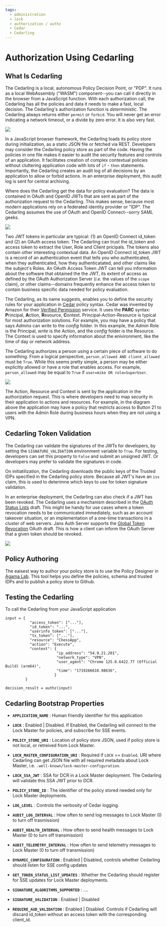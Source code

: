 ```yaml
---
tags:
  - administration
  - lock
  - authorization / authz
  - Cedar
  - Cedarling
---
```


# Authorization Using Cedarling

## What Is Cedarling

The Cedarling is a local, autonomous Policy Decision Point, or "PDP". It runs as a local 
WebAssembly ("WASM") component--you can call it directly in the browser from a JavaScript 
function. With each authorization call, the Cedarling has all the policies and data it 
needs to make a fast, local decision. The Cedarling's authorization function is *deterministic*.
The Cedarling always returns either `permit` or `forbid`. You will never get an error 
indicating a network timeout, or a divide by zero error. It is also very fast.

![](../../assets/lock-cedarling-diagram-1.jpg)

In a JavaScript browser framework, the Cedarling loads its policy store during initialization, as a 
static JSON file or fetched via REST. Developers may consider the Cedarling policy store as part of 
the code. Having the policies in one file makes it easier to audit the security features and 
controls of an application. It facilitates creation of complex contextual policies without 
cluttering application code with lots of `if` - `then` statements. Importantly, the Cedarling creates an 
audit log of all decisions by an application to allow or forbid actions. In an enterprise deployment, 
this audit log is sent for central archiving.

Where does the Cedarling get the data for policy evaluation? The data is contained in OAuth and 
OpenID JWTs that are sent as part of the authorization request to the Cedarling. This makes sense, 
because most modern applications rely on a federated identity provider or "IDP". The Cedarling assumes 
the use of OAuth and OpenID Connect--sorry SAML geeks. 

![](../../assets/lock-cedarling-diagram-2.jpg)

Two JWT tokens in particular are typical: (1) an OpenID Connect id_token and (2) an OAuth access 
token. The Cedarling can trust the id_token and access token to extract the User, 
Role and Client pricipals. The tokens also contain other interesting contextual data. An OpenID 
Connect id_token JWT is a record of an authentication event that tells you who authenticated, when 
they authenticated, how they authenticatated, and other claims like the subject's Roles. An OAuth 
Access Token JWT can tell you information about the software that obtained the the JWT, its extent 
of access as defined by the OAuth Authorization Server (*i.e.* the values of the `scope` claim), or 
other claims--domains frequently enhance the access token to contain business specific data needed 
for policy evaluation.

The Cedarling, as its name suggests, enables you to define the security rules for your application 
in [Cedar](https://www.cedarpolicy.com/en) policy syntax. Cedar was invented by Amazon for their 
[Verified Permission](https://aws.amazon.com/verified-permissions/) service. It uses the **PARC** 
syntax: **P**rincipal, **A**ction, **R**esource, **C**ontext.  Principal-Action-Resource is typical
for most authorization solutions. For example, you may have a policy that says *Admins* can *write*
to the *config* folder. In this example, the *Admin* Role is the Principal, *write* is the Action,
and the *config* folder is the Resource. The Context is used to specify information about the
enivironment, like the time of day or network address.

The Cedarling authorizes a person using a certain piece of software to do something. From 
a logical perspective, `person_allowed AND client_allowed` must be `True`. While this seems pretty
simple, a person may be either explicitly allowed or have a role that enables access. For example, 
`person_allowed` may be equal to `True` if `user=mike OR role=SuperUser`. 

![](../../assets/lock-cedarling-diagram-3.jpg)

The Action, Resource and Context is sent by the application in the authorization request. This 
is where developers need to map security in their application to actions and resources. For 
example, in the diagram above the application may have a policy that restricts access to Button 21 
to users with the Admin Role during business hours when they are not using a VPN. 

## Cedarling Token Validation

The Cedarling can validate the signatures of the JWTs for developers, by setting the `SIGNATURE_VALIDATION` 
environment variable to `True`. For testing, developers can set this property to `False` and submit
an unsigned JWT. Or developers may prefer to validate the signatures in code. 

On initiatilization, the Cedarling downloads the public keys of the Trusted IDPs specified in the 
Cedarling policy store. Because all JWT's have an `iss` claim, this is used to deterimne which keys 
to use for token signature validation. 

In an enterprise deployment, the Cedarling can also check if a JWT has been revoked. The Cedarling
uses a mechanism described in the [OAuth Status Lists](https://datatracker.ietf.org/doc/draft-ietf-oauth-status-list/)
draft. This might be handy for use cases where a token revocation needs to be communicated 
immediately, such as an account takeover situation, or an implementation of a one-time transactions
in a cluster of web servers. Jans Auth Server supports the [Global Token Revocation](https://datatracker.ietf.org/doc/draft-parecki-oauth-global-token-revocation/) OAuth draft. This is how a client can inform the OAuth Server that a given token should be revoked. 

![](../../assets/lock-cedarling-diagram-4.jpg)

## Policy Authoring 

The eaisest way to author your policy store is to use the Policy Designer in [Agama Lab](https://cloud.gluu.org/agama-lab). This tool helps you define the policies, schema and trusted IDPs and
to publish a policy store to Github. 

## Testing the Cedarling

To call the Cedarling from your JavaScript application

```
input = { 
           "access_token": ["..."], 
           "id_token": "...", 
           "userinfo_token": ["..."], 
           "tx_token": ["..."],
           "resource": "ChessApp",
           "action": "Execute",
           "context": {
                       "ip_address": "54.9.21.201",
                       "network_type": "VPN",
                       "user_agent": "Chrome 125.0.6422.77 (Official Build) (arm64)",
                       "time": "1719266610.98636",
                      }
         }

decision_result = authz(input)

```

## Cedarling Bootstrap Properties

* **`APPLICATION_NAME`** : Human friendly identifier for this application

* **`LOCK`** : Enabled | Disabled. If Enabled, the Cedarling will connect to the Lock Master for policies, and subscribe for SSE events. 

* **`POLICY_STORE_URI`** : Location of policy store JSON, used if policy store is not local, or retreived from Lock Master.

* **`LOCK_MASTER_CONFIGURATION_URI`** : Required if `LOCK` == `Enabled`. URI where Cedarling can get JSON file with all required metadata about Lock Master, i.e. `.well-known/lock-master-configuration`.

* **`LOCK_SSA_JWT`** : SSA for DCR in a Lock Master deployment. The Cedarling will validate this SSA JWT prior to DCR.

* **`POLICY_STORE_ID`** : The identifier of the policy stored needed only for Lock Master deployments.

* **`LOG_LEVEL`** : Controls the verbosity of Cedar logging.

* **`AUDIT_LOG_INTERVAL`** : How often to send log messages to Lock Master (0 to turn off trasmission)

* **`AUDIT_HEALTH_INTERVAL`** : How often to send health messages to Lock Master (0 to turn off transmission)

* **`AUDIT_TELEMETRY_INTERVAL`** : How often to send telemetry messages to Lock Master (0 to turn off transmission)

* **`DYNAMIC_CONFIGURATION`** : Enabled | Disabled, controls whether Cedarling should listen for SSE config updates

* **`GET_TOKEN_STATUS_LIST_UPDATES`** : Whether the Cedarling should register for SSE updates for Lock Master deployments.

* **`SIGNATURE_ALGORITHMS_SUPPORTED`** : ....

* **`SIGNATURE_VALIDATION`** : Enabled | Disabled 

* **`REQUIRE_AUD_VALIDATION`** : Enabled | Disabled. Controls if Cedarling will discard id_token without an access token with the corresponding client_id.

